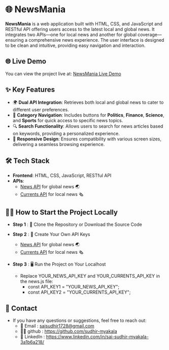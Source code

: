 # 🌐 NewsMania

**NewsMania** is a web application built with HTML, CSS, and JavaScript and RESTful API offering users access to the latest local and global news. It integrates two APIs—one for local news and another for global coverage—ensuring a comprehensive news experience. The user interface is designed to be clean and intuitive, providing easy navigation and interaction.

## 🌐 Live Demo
You can view the project live at: [NewsMania Live Demo](https://sudhir-news-mania.netlify.app/)

## ✨ Key Features

- 🌍 **Dual API Integration**: Retrieves both local and global news to cater to different user preferences.
- 📰 **Category Navigation**: Includes buttons for **Politics**, **Finance**, **Science**, and **Sports** for quick access to specific news topics.
- 🔍 **Search Functionality**: Allows users to search for news articles based on keywords, providing a personalized experience.
- 📱 **Responsive Design**: Ensures compatibility with various screen sizes, delivering a seamless browsing experience.

## 🛠 Tech Stack

- **Frontend**: HTML, CSS, JavaScript, RESTful API
- **APIs**:
  - [News API](https://newsapi.org) for global news 🌏
  - [Currents API](https://currentsapi.services) for local news 🗞️

## 🏃‍♂️ How to Start the Project Locally

- **Step 1** : 🚀 Clone the Repository or Download the Source Code
  
- **Step 2** : 🔑 Create Your Own API Keys
  - [News API](https://newsapi.org) for global news 🌏
  - [Currents API](https://currentsapi.services) for local news 🗞️

- **Step 3** : 🖥️ Run the Project on Your Localhost
  - Replace YOUR_NEWS_API_KEY and YOUR_CURRENTS_API_KEY in the news.js file:
    - const API_KEY1 = "YOUR_NEWS_API_KEY";
    - const API_KEY2 = "YOUR_CURRENTS_API_KEY";
## 📧 Contact

- If you have any questions or suggestions, feel free to reach out:
  - 📧 Email    : saisudhir1728@gmail.com
  - 🐱‍💻 github   : https://github.com/sudhir-myakala
  - 🔗 LinkedIn : https://www.linkedin.com/in/sai-sudhir-myakala-3a1b6a218/
